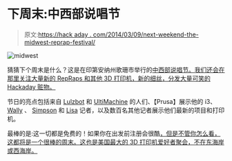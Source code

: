 # 下周末:中西部说唱节

> 原文:[https://hack aday . com/2014/03/09/next-weekend-the-midwest-reprap-festival/](https://hackaday.com/2014/03/09/next-weekend-the-midwest-reprap-festival/)

![midwest](../Images/e4489ac95ae3da7bec6ee3f168b0e6f1.png)

猜猜下个周末是什么？这是在印第安纳州歌珊市举行的[中西部说唱节。我们还会在那里关注大量新的 RepRaps 和其他 3D 打印机，新的细丝，分发大量可笑的 Hackaday 赃物。](http://midwestreprapfest.org/)

节日的亮点包括来自 [Lulzbot](https://www.lulzbot.com/) 和 [UltiMachine](https://ultimachine.com/) 的人们、【Prusa】展示他的 i3、 [Wally](http://reprap.org/wiki/Wally) 、 [Simpson](http://reprap.org/wiki/Simpson) 和 [Lisa](http://reprap.org/wiki/LISA_Simpson) 记者，以及数百名其他记者展示他们最新的项目和打印机。

最棒的是:这一切都是免费的！如果你在出发前注册会很酷[，但是不管你怎么看，这都将是一个很棒的周末。这也是美国最大的 3D 打印机爱好者聚会，不在东海岸或西海岸。](http://midwestreprapfest.org/wordpress/?page_id=93)